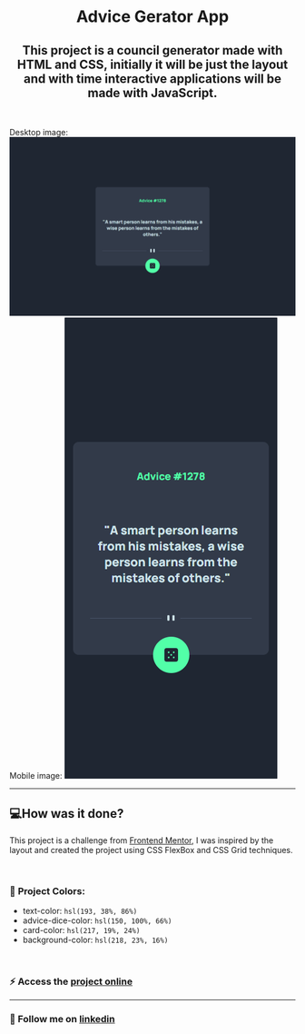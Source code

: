 <h1 align="center"> Advice Gerator App </h1>

<h2 align="center">This project is a council generator made with HTML and CSS, initially it will be just the layout and with time interactive applications will be made with JavaScript.</h2>

<br>

Desktop image:
![project image desktop](./design-readme/image-desktop.png)
Mobile image:
![project image mobile](./design-readme/image-mobile.png)

---
## 💻**How was it done?**
This project is a challenge from [Frontend Mentor](https://www.frontendmentor.io/challenges/advice-generator-app-QdUG-13db), I was inspired by the layout and created the project using CSS FlexBox and CSS Grid techniques.

<br> 

### 🎨 **Project Colors**:
- text-color: `hsl(193, 38%, 86%)`
- advice-dice-color: `hsl(150, 100%, 66%)`
- card-color: `hsl(217, 19%, 24%)`
- background-color: `hsl(218, 23%, 16%)`

<br> 

### ⚡ Access the [project online](https://laisbagno.github.io/Advice-Gerator-App/)

---
### 💎 Follow me on [linkedin](https://www.linkedin.com/in/laisbagno/)